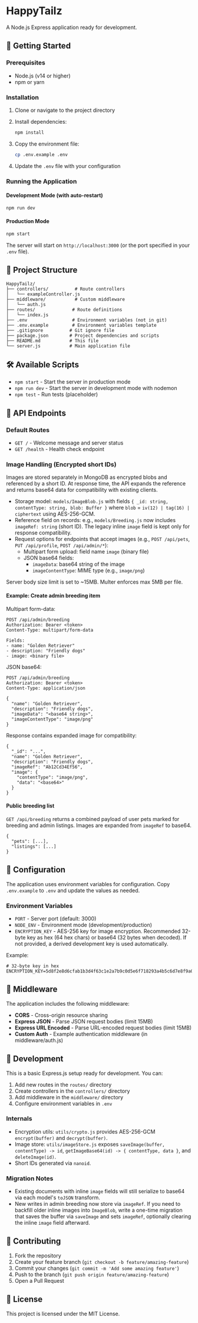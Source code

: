 # HappyTailz

A Node.js Express application ready for development.

## 🚀 Getting Started

### Prerequisites

- Node.js (v14 or higher)
- npm or yarn

### Installation

1. Clone or navigate to the project directory
2. Install dependencies:
   ```bash
   npm install
   ```

3. Copy the environment file:
   ```bash
   cp .env.example .env
   ```

4. Update the `.env` file with your configuration

### Running the Application

#### Development Mode (with auto-restart)
```bash
npm run dev
```

#### Production Mode
```bash
npm start
```

The server will start on `http://localhost:3000` (or the port specified in your `.env` file).

## 📁 Project Structure

```
HappyTailz/
├── controllers/          # Route controllers
│   └── exampleController.js
├── middleware/           # Custom middleware
│   └── auth.js
├── routes/              # Route definitions
│   └── index.js
├── .env                 # Environment variables (not in git)
├── .env.example         # Environment variables template
├── .gitignore          # Git ignore file
├── package.json        # Project dependencies and scripts
├── README.md           # This file
└── server.js           # Main application file
```

## 🛠️ Available Scripts

- `npm start` - Start the server in production mode
- `npm run dev` - Start the server in development mode with nodemon
- `npm test` - Run tests (placeholder)

## 📡 API Endpoints

### Default Routes

- `GET /` - Welcome message and server status
- `GET /health` - Health check endpoint

### Image Handling (Encrypted short IDs)

Images are stored separately in MongoDB as encrypted blobs and referenced by a short ID. At response time, the API expands the reference and returns base64 data for compatibility with existing clients.

- Storage model: `models/ImageBlob.js` with fields `{ _id: string, contentType: string, blob: Buffer }` where `blob` = `iv(12) | tag(16) | ciphertext` using AES-256-GCM.
- Reference field on records: e.g., `models/Breeding.js` now includes `imageRef: string` (short ID). The legacy inline `image` field is kept only for response compatibility.
- Request options for endpoints that accept images (e.g., `POST /api/pets`, `PUT /api/profile`, `POST /api/admin/*`):
  - Multipart form upload: field name `image` (binary file)
  - JSON base64 fields:
    - `imageData`: base64 string of the image
    - `imageContentType`: MIME type (e.g., `image/png`)

Server body size limit is set to ~15MB. Multer enforces max 5MB per file.

#### Example: Create admin breeding item

Multipart form-data:

```
POST /api/admin/breeding
Authorization: Bearer <token>
Content-Type: multipart/form-data

Fields:
- name: "Golden Retriever"
- description: "Friendly dogs"
- image: <binary file>
```

JSON base64:

```
POST /api/admin/breeding
Authorization: Bearer <token>
Content-Type: application/json

{
  "name": "Golden Retriever",
  "description": "Friendly dogs",
  "imageData": "<base64 string>",
  "imageContentType": "image/png"
}
```

Response contains expanded image for compatibility:

```
{
  "_id": "...",
  "name": "Golden Retriever",
  "description": "Friendly dogs",
  "imageRef": "Ab12Cd34Ef56",
  "image": {
    "contentType": "image/png",
    "data": "<base64>"
  }
}
```

#### Public breeding list

`GET /api/breeding` returns a combined payload of user pets marked for breeding and admin listings. Images are expanded from `imageRef` to base64.

```
{
  "pets": [...],
  "listings": [...]
}
```

## 🔧 Configuration

The application uses environment variables for configuration. Copy `.env.example` to `.env` and update the values as needed.

### Environment Variables

- `PORT` - Server port (default: 3000)
- `NODE_ENV` - Environment mode (development/production)
- `ENCRYPTION_KEY` - AES-256 key for image encryption. Recommended 32-byte key as hex (64 hex chars) or base64 (32 bytes when decoded). If not provided, a derived development key is used automatically.

Example:

```
# 32-byte key in hex
ENCRYPTION_KEY=5d8f2e8d6cfab1b3d4f63c1e2a7b9c0d5e6f718293a4b5c6d7e8f9a0b1c2d3e4
```

## 🚦 Middleware

The application includes the following middleware:

- **CORS** - Cross-origin resource sharing
- **Express JSON** - Parse JSON request bodies (limit 15MB)
- **Express URL Encoded** - Parse URL-encoded request bodies (limit 15MB)
- **Custom Auth** - Example authentication middleware (in middleware/auth.js)

## 📝 Development

This is a basic Express.js setup ready for development. You can:

1. Add new routes in the `routes/` directory
2. Create controllers in the `controllers/` directory
3. Add middleware in the `middleware/` directory
4. Configure environment variables in `.env`

### Internals

- Encryption utils: `utils/crypto.js` provides AES-256-GCM `encrypt(buffer)` and `decrypt(buffer)`.
- Image store: `utils/imageStore.js` exposes `saveImage(buffer, contentType) -> id`, `getImageBase64(id) -> { contentType, data }`, and `deleteImage(id)`.
- Short IDs generated via `nanoid`.

### Migration Notes

- Existing documents with inline `image` fields will still serialize to base64 via each model's `toJSON` transform.
- New writes in admin breeding now store via `imageRef`. If you need to backfill older inline images into `ImageBlob`, write a one-time migration that saves the buffer via `saveImage` and sets `imageRef`, optionally clearing the inline `image` field afterward.

## 🤝 Contributing

1. Fork the repository
2. Create your feature branch (`git checkout -b feature/amazing-feature`)
3. Commit your changes (`git commit -m 'Add some amazing feature'`)
4. Push to the branch (`git push origin feature/amazing-feature`)
5. Open a Pull Request

## 📄 License

This project is licensed under the MIT License.
